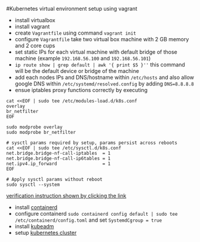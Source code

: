 #Kubernetes virtual environment setup using vagrant
- install virtualbox
- install vagrant 
- create `Vagrantfile` using command `vagrant init`
- configure `Vagrantfile` take two virtual box machine with 2 GB memory and 2 core cups
- set static IPs for each virtual machine with default bridge of those machine (example `192.168.56.100` and `192.168.56.101`)
- `ip route show | grep default | awk '{ print $5 }''` this command will be the default device or bridge of the machine
- add each nodes IPs and DNS/hostname within `/etc/hosts` and also allow google DNS within `/etc/systemd/resolved.config` by adding `DNS=8.8.8.8` 
- ensue iptables proxy functions correctly by executing
```shell
cat <<EOF | sudo tee /etc/modules-load.d/k8s.conf
overlay
br_netfilter
EOF

sudo modprobe overlay
sudo modprobe br_netfilter

# sysctl params required by setup, params persist across reboots
cat <<EOF | sudo tee /etc/sysctl.d/k8s.conf
net.bridge.bridge-nf-call-iptables  = 1
net.bridge.bridge-nf-call-ip6tables = 1
net.ipv4.ip_forward                 = 1
EOF

# Apply sysctl params without reboot
sudo sysctl --system
```
[verification instruction shown by clicking the link](https://v1-29.docs.kubernetes.io/docs/setup/production-environment/container-runtimes/)
- install [containerd](https://docs.docker.com/engine/install/ubuntu/)
- configure containerd `sudo containerd config default | sudo tee /etc/containerd/config.toml` and set `SystemdCgroup = true`
- install [kubeadm](https://v1-29.docs.kubernetes.io/docs/setup/production-environment/tools/kubeadm/install-kubeadm/)
- setup [kubernetes cluster](https://v1-29.docs.kubernetes.io/docs/setup/production-environment/tools/kubeadm/create-cluster-kubeadm/)